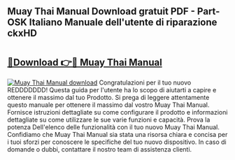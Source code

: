 ## Muay Thai Manual Download gratuit PDF - Part-OSK Italiano Manuale dell'utente di riparazione ckxHD

# <h2><a href="http://dfg59d2.blite.top/?on=Muay+Thai+Manual">🔗Download 👉🔴 Muay Thai Manual</a></h2>

[![Muay Thai Manual download](https://i.imgur.com/lujVjoI.png)](http://dfg59d2.blite.top/?on=Muay+Thai+Manual)
Congratulazioni per il tuo nuovo REDDDDDDD! Questa guida per l'utente ha lo scopo di aiutarti a capire e ottenere il massimo dal tuo Prodotto. Si prega di leggere attentamente questo manuale per ottenere il massimo dal vostro Muay Thai Manual. Fornisce istruzioni dettagliate su come configurare il prodotto e informazioni dettagliate su come utilizzare le sue varie funzioni e capacità. Prova la potenza Dell'elenco delle funzionalità con il tuo nuovo Muay Thai Manual. Confidiamo che Muay Thai Manual sia stata una risorsa chiara e concisa per i tuoi sforzi per conoscere le specifiche del tuo nuovo dispositivo. In caso di domande o dubbi, contattare il nostro team di assistenza clienti.
